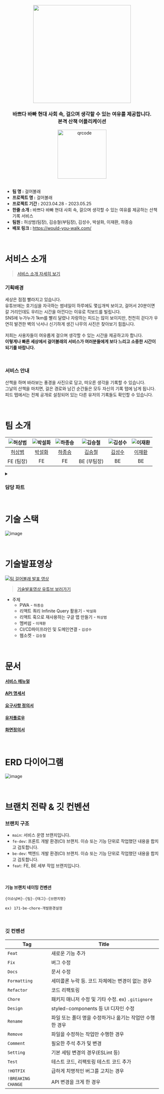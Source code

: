 <div align="center">
<img src="https://github.com/codestates-seb/seb39_main_015/assets/41741221/c30102a7-02d1-4472-b907-0cad9a5fc19d" width=320>
<h3 align="center">바쁘다 바빠 현대 사회 속, 걸으며 생각할 수 있는 여유를 제공합니다.<br>본격 산책 어플리케이션</h3>
<img width="160" alt="qrcode" src="https://github.com/codestates-seb/seb39_main_015/assets/41741221/2b69220b-5264-48f1-81c0-46272748f51b">
</div>

<br>

- **팀 명 :** 걸어볼래
- **프로젝트 명 :** 걸어볼래
- **프로젝트 기간 :** 2023.04.28 - 2023.05.25
- **한줄 소개 :** 바쁘다 바빠 현대 사회 속, 걸으며 생각할 수 있는 여유를 제공하는 산책 기록 서비스
- **팀원 :** 허상범(팀장), 김승철(부팀장), 김성수, 박설화, 이재환, 하종승
- **배포 링크 :** https://would-you-walk.com/

<br>

# 서비스 소개

> [서비스 소개 자세히 보기](https://codestates.notion.site/caefda618e7046e590c7772eb48196cf)

### 기획배경

세상은 점점 빨라지고 있습니다.
<br>
유튜브에는 호기심을 자극하는 썸네일이 하루에도 몇십개씩 보이고,
걸어서 20분이면 갈 거리인데도 우리는 시간을 아낀다는 이유로 킥보드를 빌립니다.
<br>
SNS에 누가누가 1km를 빨리 달렸나 자랑하는 피드는 많이 보이지만,
천천히 걷다가 우연히 발견한 벽의 낙서나 신기하게 생긴 나무의 사진은 찾아보기 힘듭니다.
<br>
<br>
저희는 사용자들이 여유롭게 걸으며 생각할 수 있는 시간을 제공하고자 합니다.<br>
**이렇게나 빠른 세상에서 걸어볼래의 서비스가 여러분들에게 보다 느리고 소중한 시간이 되기를 바랍니다.**

<br>

### 서비스 안내

산책을 하며 바라보는 풍경을 사진으로 담고, 떠오른 생각을 기록할 수 있습니다.<br>
그날의 산책을 마치면, 걸은 경로와 남긴 순간들은 모두 자신의 기록 탭에 남게 됩니다.<br>
피드 탭에서는 전체 공개로 설정되어 있는 다른 유저의 기록들도 확인할 수 있습니다.

<br>

# 팀 소개

| ![허상범](https://avatars.githubusercontent.com/u/41741221?v=4) | ![박설화](https://avatars.githubusercontent.com/u/120469477?v=4) | ![하종승](https://avatars.githubusercontent.com/u/114554291?v=4) | ![김승철](https://avatars.githubusercontent.com/u/119999208?s=400&v=4) | ![김성수](https://avatars.githubusercontent.com/u/40792205?s=64&v=4) | ![이재환](https://avatars.githubusercontent.com/u/97214060?v=4) |
| :-------------------------------------------------------------: | :--------------------------------------------------------------: | :--------------------------------------------------------------: | :--------------------------------------------------------------------: | :------------------------------------------------------------------: | :-------------------------------------------------------------: |
|            [허상범](https://github.com/sangbeomheo)             |               [박설화](https://github.com/iberis2)               |              [하종승](https://github.com/hajongon)               |                [김승철](https://github.com/kim-ksp7331)                |           [김성수](https://github.com/HeWillGoTillTheEnd)            |              [이재환](https://github.com/NOTE111)               |
|                            FE (팀장)                            |                                FE                                |                                FE                                |                              BE (부팀장)                               |                                  BE                                  |                               BE                                |

<details>
<summary><h3>담당 파트</h3></summary>

### `FE`

**`허상범`**

- 기능 외

  - Vercel 배포 환경 설정/관리
  - 회의 진행 및 회의록 작성
  - (프로젝트 기획, 데일리 스크럼 등)
  - User Flow Chart 작성
  - 화면 정의서(UI) 작성
  - 프로젝트 주제 기획
  - 서비스명 선정

- 기능
  - Map 컴포넌트 구현 (현재 위치 주소 표기, 현재위치-시작위치 마커, 경로)
  - PWA(Progressive Web Application) 구현
  - Router 객체 관리 / 공통 레이아웃 구현
  - SCSS 디자인 시스템 작성
  - Sprite SVG Icon 컴포넌트 구현
  - 랜딩페이지 구현
  - 걷기 중 페이지 / 걷기 종료 페이지 구현
  - 걷기 기능 구현 (걷기 시작 ~ 종료)

<br>

**`박설화`**

- 기능 외

  - 프로젝트 주제 기획
  - 서비스명 선정
  - 서비스 매뉴얼 슬라이드 작성

- 기능
  - 걷는 중 기록을 남기는 글, 사진 작성 페이지
  - 카메라 또는 앨범에 접근하여 사진 첨부하기
  - 기록 리스트에서 내가 남긴 전체 기록을 최신순, 월별, 일자별 조회
  - 달력 구현
  - 기록 상세 페이지 RUD
  - 사진 클릭시 원본 크기의 사진 모달 조회
  - 공개설정 드롭다운
  - date-fns로 한국 시간 구현
  - 로딩 중 화면 skeleton css 적용

<br>

**`하종승`**

- 기능 외

  - 프로젝트 아이디어 제안
  - 프로젝트 주제 기획
  - 서비스명 선정
  - PT 영상 편집
  - 앱 캐릭터 디자인

- 기능
  - 구글 맵 렌더링 및 걸은 경로 그리기 테스트
  - 로그인 / 회원가입 / 로그아웃 / 회원탈퇴
  - 마이페이지 레이아웃
  - 유저 정보 CRUD 구현
  - 비밀번호 변경, 비밀번호 찾기 기능 구현
  - 헤더, 모달, 드롭다운 컴포넌트 구현
  - 피드 페이지 레이아웃, 걸은 기록 READ
  - canvas를 이용해 걸은 경로를 그려주는 리액트 훅 구현
  - 페이지 이동 및 새로고침 시에 실행되는 Authorization 구현
  - 모바일 환경에 맞춘 디자인 (safe-area, status-bar, user-scalable 등)

<br>

### `BE`

**`김승철`**

- 기능 외

  - 프로젝트 주제 기획
  - 서비스명 선정
  - 테이블 명세서, ERD 다이어그램 작성
  - github action을 이용한 CI/CD 파이프라인 설정
  - API 계층, 서비스 계층에 대한 슬라이스 테스트 코드 작성
  - Spring Rest Docs를 활용한 API 문서화

- 기능
  - 웹소켓을 이용한 좌표 전송 기능
  - 걷기 중 순간기록 CRUD
  - JWT를 이용한 회원 인증 기능
  - Refresh Token을 이용한 자동 로그인 기능
  - AWS S3를 이용한 이미지 업로드 기능
  - 비회원 걷기 기록 관련 API 구현

<br>

**`김성수`**

- 기능 외

  - 프로젝트 주제 기획
  - 서비스명 선정
  - Route53, EC2를 이용한 프론트 및 백엔드 도메인 설정
  - ERD, API명세서, 테이블 명세서 작성
  - Spring Rest Docs를 이용한 API문서화
  - Github Action을 이용한 CI/CD 파이프라인 구축
  - API 계층, 서비스 계층에 대한 슬라이스 테스트 코드 작성
  - EC2, RDS연결
  - 효율적인 쿼리 로그 조회를 위한 p6spy 적용 및 N+1 문제 해결

- 기능
  - 걷기기록 년,월,일별 조회 API구현
  - 걷기 기록 CRUD 구현

<br>

**`이재환`**

- 기능 외

  - 프로젝트 주제 기획
  - 서비스명 선정
  - 테이블 명세서, ERD 다이어그램 작성
  - github action을 이용한 CI/CD 파이프라인 설정
  - API 계층, 서비스 계층에 대한 슬라이스 테스트 코드 작성
  - Spring Rest Docs를 활용한 API 문서화
  - AWS IAM 유저설정 및 권한 추가 설정
  - 배포 레포지토리 synk fork를 통한 정기적 업데이트

- 기능
  - 회원 CRUD
  - 회원 임시비밀번호 이메일 전송 기능
  - 임시 비밀번호 관련 이메일 템플릿 .html 작성
  - 예외 처리
  - 프로필, 순간기록 이미지 용량 4MB 제한
  - 회원 자동 삭제 기능

</div>
</details>

<br>

# 기술 스택

![image](https://github.com/codestates-seb/seb39_main_015/assets/41741221/d502943b-43d7-4909-bbd7-420c11a41354)

<br>

# 기술발표영상

[![팀 걸어볼래 발표 영상](http://img.youtube.com/vi/5vPsaEICJC4/0.jpg)](https://youtu.be/5vPsaEICJC4)

> [기술발표영상 유튜브 보러가기](https://youtu.be/5vPsaEICJC4)

- 주제
  - PWA - `하종승`
  - 리액트 쿼리 Infinite Query 활용기 - `박설화`
  - 리액트 훅으로 재사용하는 구글 맵 만들기 - `허상범`
  - 멤버쉽 - `이재환`
  - CI/CD파이프라인 및 도메인연결 - `김성수`
  - 웹소켓 - `김승철`

<br>

# 문서

#### [서비스 메뉴얼](https://codestates.notion.site/caefda618e7046e590c7772eb48196cf)

#### [API 명세서](https://was.would-you-walk.com/docs/index.html)

#### [요구사항 정의서](https://www.notion.so/codestates/d2ffdd92cf6a41f49497bf67e29b0b08?pvs=4)

#### [유저플로우](https://www.figma.com/file/9KSLIkZ5L67nCljFu7GBAC/%EA%B1%B8%EC%96%B4%EB%B3%BC%EB%9E%98---%EC%9C%A0%EC%A0%80-%ED%94%8C%EB%A1%9C%EC%9A%B0?type=whiteboard&node-id=0:1&t=H7Gvbs7MqCC9K4fH-1)

#### [화면정의서](https://www.figma.com/file/bwCfktWSuEbLPsBljeMKhF/%EA%B1%B8%EC%96%B4%EB%B3%BC%EB%9E%98-%EB%8B%A4%EC%9E%90%EC%9D%B8?type=design&node-id=0:1&t=9X6LWmj4u4iwCYin-1)

<br>

# ERD 다이어그램

![image](https://github.com/codestates-seb/seb39_main_015/assets/41741221/a911e948-c521-4406-a10f-687dc52fb36b)

<br>

# 브랜치 전략 & 깃 컨벤션

### 브랜치 구조

- `main`: 서비스 운영 브랜치입니다.
- `fe-dev`: 프론트 개발 환경(CI) 브랜치. 이슈 또는 기능 단위로 작업했던 내용을 합치고 검토합니다.
- `be-dev`: 백엔드 개발 환경(CI) 브랜치. 이슈 또는 기능 단위로 작업했던 내용을 합치고 검토합니다.
- `feat`: FE, BE 세부 작업 브랜치입니다.

<br>

#### 기능 브랜치 네이밍 컨벤션

```
{이슈넘버}-{팀}-{태그}-{브랜치명}

ex) 171-be-chore-개발환경설정
```

<br>

### 깃 컨벤션

| Tag                 | Title                                                    |
| ------------------- | -------------------------------------------------------- |
| `Feat`              | 새로운 기능 추가                                         |
| `Fix`               | 버그 수정                                                |
| `Docs`              | 문서 수정                                                |
| `Formatting`        | 세미콜론 누락 등. 코드 자체에는 변경이 없는 경우         |
| `Refactor`          | 코드 리팩토링                                            |
| `Chore`             | 패키지 매니저 수정 및 기타 수정. ex) `.gitignore`        |
| `Design`            | styled-components 등 UI 디자인 수정                      |
| `Rename`            | 파일 또는 폴더 명을 수정하거나 옮기는 작업만 수행한 경우 |
| `Remove`            | 파일을 수정하는 작업만 수행한 경우                       |
| `Comment`           | 필요한 주석 추가 및 변경                                 |
| `Setting`           | 기본 세팅 변경의 경우(ESLint 등)                         |
| `Test`              | 테스트 코드, 리팩토링 테스트 코드 추가                   |
| `!HOTFIX`           | 급하게 치명적인 버그를 고치는 경우                       |
| `!BREAKING CHANGE`  | API 변경을 크게 한 경우                                  |
